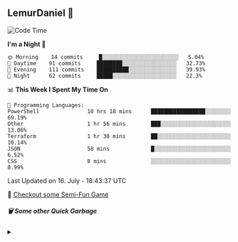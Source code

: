 
## LemurDaniel 👾

<!--START_SECTION:waka-->
![Code Time](http://img.shields.io/badge/Code%20Time-233%20hrs%2037%20mins-blue)

**I'm a Night 🦉** 

```text
🌞 Morning    14 commits     █░░░░░░░░░░░░░░░░░░░░░░░░   5.04% 
🌆 Daytime    91 commits     ████████░░░░░░░░░░░░░░░░░   32.73% 
🌃 Evening    111 commits    ██████████░░░░░░░░░░░░░░░   39.93% 
🌙 Night      62 commits     █████░░░░░░░░░░░░░░░░░░░░   22.3%

```


📊 **This Week I Spent My Time On** 

```text
💬 Programming Languages: 
PowerShell               10 hrs 18 mins      █████████████████░░░░░░░░   69.19% 
Other                    1 hr 56 mins        ███░░░░░░░░░░░░░░░░░░░░░░   13.06% 
Terraform                1 hr 30 mins        ██░░░░░░░░░░░░░░░░░░░░░░░   10.14% 
JSON                     58 mins             █░░░░░░░░░░░░░░░░░░░░░░░░   6.52% 
CSS                      8 mins              ░░░░░░░░░░░░░░░░░░░░░░░░░   0.99%

```


 Last Updated on 16. July - 18:43:37 UTC
<!--END_SECTION:waka-->

👾 [Checkout some Semi-Fun Game](https://lemurdaniel.github.io/DEMO__react-github-pages-test/)

##### :wastebasket: Some other Quick Garbage
<details>
  <summary></summary>
  
  - 🎆 [Fireworks](https://editor.p5js.org/DanielL/full/3Q-JY7VGG)
  - 📐 [Sin/Cos Visualisation](https://editor.p5js.org/DanielL/sketches/Z4zcGhwxK)
  - 🎉 [Seek and Evade](https://editor.p5js.org/DanielL/full/EBHVYNqTJ)
  - 💥 [Recursive Explosions](https://editor.p5js.org/DanielL/full/enkxbZWm1)
  - 🚀 [Primitive Arrival with PID](https://editor.p5js.org/DanielL/full/3Q_k9lUO8)
  - 👾 [Vector Thrust](https://editor.p5js.org/DanielL/full/z8Mqzazzs)
  - 🌑 [Primitive Asteroid Game](https://editor.p5js.org/DanielL/full/h2UNZ_F_x)

</details>
